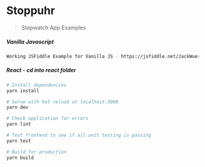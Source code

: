 # Stoppuhr
> Stopwatch App Examples

##### Vanilla Javascript
``` bash
Working JSFiddle Example for Vanilla JS - https://jsfiddle.net/JackWuerfel/901s5tje/13/
```

##### React - cd into react folder

``` bash
# Install dependencies
yarn install

# Serve with hot reload at localhost:3000
yarn dev

# Check application for errors
yarn lint

# Test frontend to see if all unit testing is passing 
yarn test

# Build for production
yarn build

```
